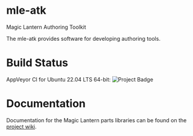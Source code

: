 # mle-atk
Magic Lantern Authoring Toolkit

The mle-atk provides software for developing authoring tools.

# Build Status
AppVeyor CI for Ubuntu 22.04 LTS 64-bit: <img src="https://ci.appveyor.com/api/projects/status/w0tgvffj689nrug3?svg=true" alt="Project Badge">

# Documentation
Documentation for the Magic Lantern parts libraries can be found on the [project wiki]().
